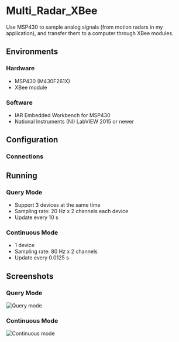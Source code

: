 # Multi_Radar_XBee
Use MSP430 to sample analog signals (from motion radars in my application), and transfer them to a computer through XBee modules.

## Environments
### Hardware
- MSP430 (M430F261X)
- XBee module

### Software
- IAR Embedded Workbench for MSP430
- National Instruments (NI) LabVIEW 2015 or newer

## Configuration
### Connections


## Running
### Query Mode
- Support 3 devices at the same time
- Sampling rate: 20 Hz x 2 channels each device
- Update every 10 s

### Continuous Mode
- 1 device
- Sampling rate: 80 Hz x 2 channels
- Update every 0.0125 s

## Screenshots
### Query Mode
![Query mode](https://github.com/rookiepeng/Multi_Radar_XBee/blob/master/Figures/query.PNG?raw=true)
### Continuous Mode
![Continuous mode](https://github.com/rookiepeng/Multi_Radar_XBee/blob/master/Figures/continuous.PNG?raw=true)
